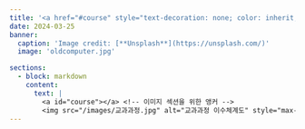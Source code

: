 ```yaml
---
title: '<a href="#course" style="text-decoration: none; color: inherit;">교과과정</a>'
date: 2024-03-25
banner:
  caption: 'Image credit: [**Unsplash**](https://unsplash.com/)'
  image: 'oldcomputer.jpg'

sections:
  - block: markdown
    content:
      text: |
        <a id="course"></a> <!-- 이미지 섹션을 위한 앵커 -->
        <img src="/images/교과과정.jpg" alt="교과과정 이수체계도" style="max-width: 160%; height: auto; display: block; margin: 0 auto;">
---
```

